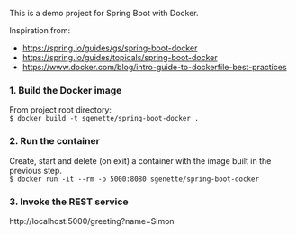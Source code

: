 This is a demo project for Spring Boot with Docker.

Inspiration from:
* https://spring.io/guides/gs/spring-boot-docker
* https://spring.io/guides/topicals/spring-boot-docker
* https://www.docker.com/blog/intro-guide-to-dockerfile-best-practices

### 1. Build the Docker image
From project root directory:\
`$ docker build -t sgenette/spring-boot-docker .`

### 2. Run the container
Create, start and delete (on exit) a container with the image built in the previous step.\
`$ docker run -it --rm -p 5000:8080 sgenette/spring-boot-docker`

### 3. Invoke the REST service
http://localhost:5000/greeting?name=Simon